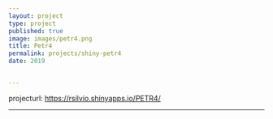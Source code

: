 ```yaml
---
layout: project
type: project
published: true
image: images/petr4.png
title: Petr4
permalink: projects/shiny-petr4
date: 2019


---
```


projecturl: https://rsilvio.shinyapps.io/PETR4/

---

